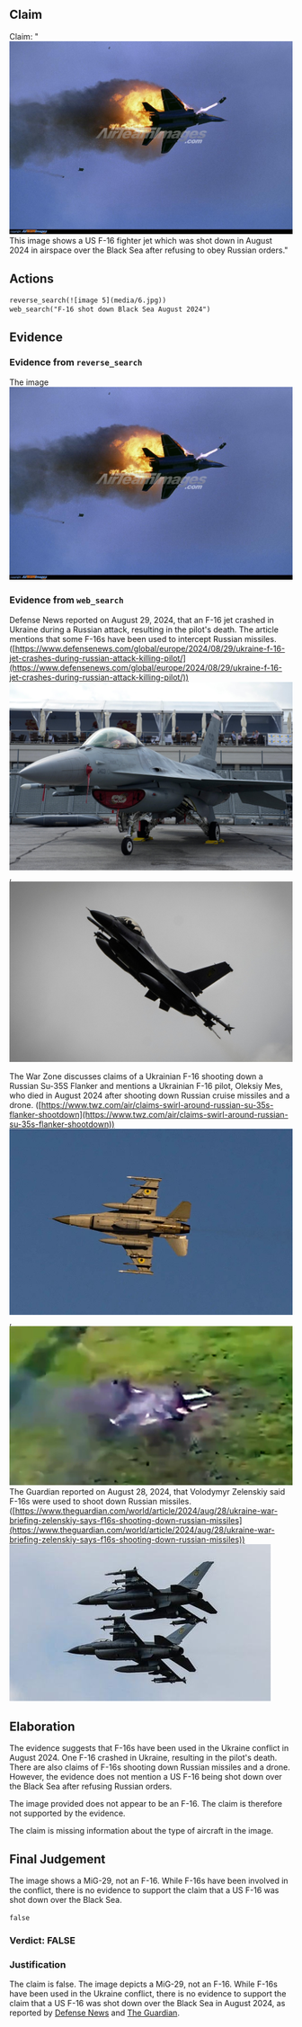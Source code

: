 ## Claim
Claim: "![image 5](media/6.jpg) This image shows a US F-16 fighter jet which was shot down in August 2024 in airspace over the Black Sea after refusing to obey Russian orders."

## Actions
```
reverse_search(![image 5](media/6.jpg))
web_search("F-16 shot down Black Sea August 2024")
```

## Evidence
### Evidence from `reverse_search`
The image ![image 5](media/6.jpg)

### Evidence from `web_search`
Defense News reported on August 29, 2024, that an F-16 jet crashed in Ukraine during a Russian attack, resulting in the pilot's death. The article mentions that some F-16s have been used to intercept Russian missiles. ([https://www.defensenews.com/global/europe/2024/08/29/ukraine-f-16-jet-crashes-during-russian-attack-killing-pilot/](https://www.defensenews.com/global/europe/2024/08/29/ukraine-f-16-jet-crashes-during-russian-attack-killing-pilot/)) ![image 2853](media/2025-08-21_17-06-1755796012-682439.jpg), ![image 2852](media/2025-08-21_17-06-1755796010-799958.jpg)

The War Zone discusses claims of a Ukrainian F-16 shooting down a Russian Su-35S Flanker and mentions a Ukrainian F-16 pilot, Oleksiy Mes, who died in August 2024 after shooting down Russian cruise missiles and a drone. ([https://www.twz.com/air/claims-swirl-around-russian-su-35s-flanker-shootdown](https://www.twz.com/air/claims-swirl-around-russian-su-35s-flanker-shootdown)) ![image 2865](media/2025-08-21_17-07-1755796037-802497.jpg), ![image 2862](media/2025-08-21_17-07-1755796029-084173.jpg) The Guardian reported on August 28, 2024, that Volodymyr Zelenskiy said F-16s were used to shoot down Russian missiles. ([https://www.theguardian.com/world/article/2024/aug/28/ukraine-war-briefing-zelenskiy-says-f16s-shooting-down-russian-missiles](https://www.theguardian.com/world/article/2024/aug/28/ukraine-war-briefing-zelenskiy-says-f16s-shooting-down-russian-missiles)) ![image 2868](media/2025-08-21_17-07-1755796054-854177.jpg)


## Elaboration
The evidence suggests that F-16s have been used in the Ukraine conflict in August 2024. One F-16 crashed in Ukraine, resulting in the pilot's death. There are also claims of F-16s shooting down Russian missiles and a drone. However, the evidence does not mention a US F-16 being shot down over the Black Sea after refusing Russian orders.

The image provided does not appear to be an F-16. The claim is therefore not supported by the evidence.

The claim is missing information about the type of aircraft in the image.


## Final Judgement
The image shows a MiG-29, not an F-16. While F-16s have been involved in the conflict, there is no evidence to support the claim that a US F-16 was shot down over the Black Sea.

`false`

### Verdict: FALSE

### Justification
The claim is false. The image depicts a MiG-29, not an F-16. While F-16s have been used in the Ukraine conflict, there is no evidence to support the claim that a US F-16 was shot down over the Black Sea in August 2024, as reported by [Defense News](https://www.defensenews.com/global/europe/2024/08/29/ukraine-f-16-jet-crashes-during-russian-attack-killing-pilot/) and [The Guardian](https://www.theguardian.com/world/article/2024/aug/28/ukraine-war-briefing-zelenskiy-says-f16s-shooting-down-russian-missiles).
